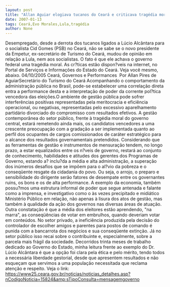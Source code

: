```yaml
---
layout: post
title: "Allan Aguiar elogiava tucanos do Ceará e criticava tragédia moral de Lula"
date: 2007-01-13
tags: Ceará,Evo Morales,Lula,tragédia
author: None
---
```

Desempregado, desde a derrota dos tucanos ligados a Lúcio Alcântara para o socialista Cid Gomes (PSB) no Ceará, não se sabe se o novo presidente da Empetur, ex-secretário de Turismo do Ceará, mudou de opinião em relação a Lula, nem aos socialistas.
O fato é que ele achava o governo federal uma tragédia moral.
As cr?ticas estão dispon?veis na internet, no Portal de Serviços e Informações do Estado do Ceará.
Veja você mesmo, abaixo.
04/10/2005 
Ceará, Governos e Performances&nbsp;
Por Allan Pires de AguiarSecretário do Turismo do Ceará
Acompanhando o comportamento da administração pública no Brasil, pode-se estabelecer uma correlação direta entra a performance desta e a interpretação de poder da corrente
 pol?tica vencedora das eleições.O ambiente de gestão pública pode sofrer interferências positivas representadas pela meritocracia e eficiência operacional, ou negativas, representadas pelo excessivo aparelhamento partidário divorciado do compromisso com resultados efetivos.
A gestão contemporânea do setor público, frente à tragédia moral do governo central, estará remetendo ainda mais, os candidatos vencedores a uma crescente preocupação com a gradação a ser implementada quanto ao perfil dos ocupantes de cargos comissionados de caráter estratégico para o alcance dos resultados governamentais pretendidos.
Considerando que as ferramentas de gestão e instrumentos de mensuração tendem, no longo prazo, a estar equalizados entre os n?veis de governo, restará ao conjunto de conhecimento, habilidades e atitudes dos gerentes dos Programas de Governo, estando a? inclu?da a média e alta administração, a superação dos inúmeros desafios que se impõem para o al?vio da pobreza e o conseqüente resgate da cidadania do povo. Ou seja, o arrojo, o preparo e sensibilidade do dirigente serão fatores de desempate entre os governantes ruins, os bons e os de alta performance.
A exemplo da economia, também possu?mos uma estrutura informal de poder que segue antenada e falante como a imprensa, e investigativo como o às vezes precipitado e midiático Ministério Público em relação, não apenas à lisura dos atos de gestão, mas também à qualidade da ação dos governos nas diversas áreas de atuação.
Outra constatação é que a média dos eleitores estão aprendendo, \"na marra\", as conseqüências de votar em embrulhos, quando deveriam votar em conteúdos. No setor privado, a ineficiência produzida pela decisão do controlador de escolher amigos e parentes para postos de comando é punida com a bancarrota dos negócios e sua conseqüente extinção. Já no setor público isso recai sobre o contribuinte e, especialmente, sobre a parcela mais frágil da sociedade.
Decorridos trinta meses de trabalho dedicado ao Governo do Estado, minha leitura frente ao exemplo do Dr. Lúcio Alcântara é que a opção foi clara pela ética e pelo mérito, tendo todos a necessária liberdade gestorial, desde que apresentem resultados e não esqueçam que servimos a uma população necessitada que reclama atenção e respeito.
Veja o link:
https://www25.ceara.gov.br/noticias/noticias_detalhes.asp?nCodigoNoticia=15824&amp;sTipoConsulta=mensagemgoverno 
